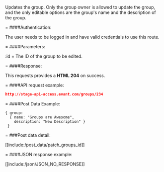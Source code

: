 <!-- --- title: PUT /groups/:id -->

Updates the group. Only the group owner is allowed to update the group, and the only editable options are the group's name and the description of the group.

=
####Authentication:

The user needs to be logged in and have valid credentials to use this route.

=
####Parameters:

:id = The ID of the group to be edited.

=
####Response:

This requests provides a <strong>HTML 204</strong> on success.

=
####API request example:
```json
http://stage-api-access.evant.com/groups/234
```

=
####Post Data Example:
```
{ group: 
  { name: "Groups are Awesome", 
    description: "New Description" } 
 }
```

=
###Post data detail:

[[include:/post_data/patch_groups_id]]

=
####JSON response example:

[[include:/json/JSON_NO_RESPONSE]]